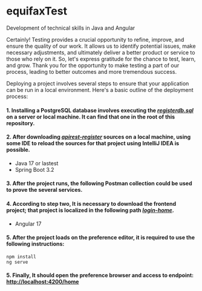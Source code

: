 # equifaxTest
Development of technical skills in Java and Angular

Certainly! Testing provides a crucial opportunity to refine, improve, and ensure the quality of our work. It allows us to identify potential issues, make necessary adjustments, and ultimately deliver a better product or service to those who rely on it. So, let's express gratitude for the chance to test, learn, and grow. Thank you for the opportunity to make testing a part of our process, leading to better outcomes and more tremendous success.

Deploying a project involves several steps to ensure that your application can be run in a local environment. Here's a basic outline of the deployment process:

#### 1. Installing a PostgreSQL database involves executing the *[registerdb.sql](https://github.com/jlopez34/equifaxTest/blob/master/registerdb.sql)* on a server or local machine. It can find that one in the root of this repository.

#### 2. After downloading *[apirest-register](https://github.com/jlopez34/equifaxTest/tree/master/apirest-register)*  sources on a local machine, using some IDE to reload the sources for that project using IntelliJ IDEA is possible.
- Java 17 or lastest 
- Spring Boot 3.2

#### 3. After the project runs, the following Postman collection could be used to prove the several services.

#### 4. According to step two, It is necessary to download the frontend project; that project is localized in the following path *[login-home](https://github.com/jlopez34/equifaxTest/tree/master/login-home)*.
- Angular 17

#### 5. After the project loads on the preference editor, it is required to use the following instructions:
```
npm install
ng serve
```
#### 5. Finally, It should open the preference browser and access to endpoint: [http://localhost:4200/home ](http://localhost:4200/home)

